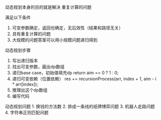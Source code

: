 动态规划本身的目的就是解决 重复计算的问题

满足以下条件
1. 可变参数确定，返回也确定，无后效性（结果和路径无关）
2. 具有重复计算的问题
3. 大规模的问题答案可以用小规模问题递归得到


动态规划步骤
1. 写出递归版本
2. 找出可变参数，画出dp数组
3. 递归base case，初始值填充dp   return aim == 0 ? 1 : 0;
4. 递归可变依赖（位置依赖）        res += recursionProcess(arr, index + 1, aim - i * arr[index]);
5. 推理出这个dp数组
6. 编写代码


动态规划问题
    1. 换钱的方法数
    2. 排成一条线的纸牌博弈问题
    3. 机器人走路问题
    4. 字符串正则匹配问题